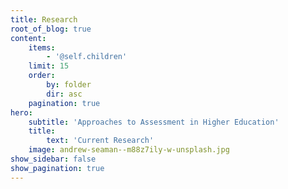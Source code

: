 ```yaml
---
title: Research
root_of_blog: true
content:
    items:
        - '@self.children'
    limit: 15
    order:
        by: folder
        dir: asc
    pagination: true
hero:
    subtitle: 'Approaches to Assessment in Higher Education'
    title:
        text: 'Current Research'
    image: andrew-seaman--m88z7ily-w-unsplash.jpg
show_sidebar: false
show_pagination: true
---
```


